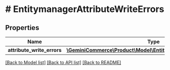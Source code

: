 # # EntitymanagerAttributeWriteErrors


## Properties


Name | Type | Description | Notes
------------ | ------------- | ------------- | -------------
**attribute_write_errors**| [**\GeminiCommerce\Product\Model\EntitymanagerAttributeWriteError[]**](EntitymanagerAttributeWriteError.md) |   | [optional]


[[Back to Model list]](../../README.md#models) [[Back to API list]](../../README.md#endpoints) [[Back to README]](../../README.md)